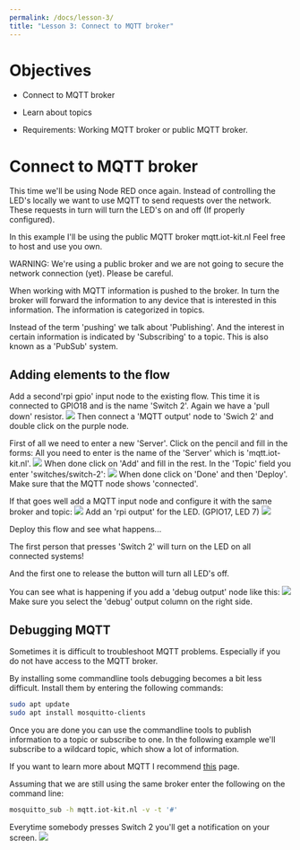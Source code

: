 ```yaml
---
permalink: /docs/lesson-3/
title: "Lesson 3: Connect to MQTT broker"
---
```


# Objectives
- Connect to MQTT broker
- Learn about topics

- Requirements: Working MQTT broker or public MQTT broker.

# Connect to MQTT broker
This time we'll be using Node RED once again.
Instead of controlling the LED's locally we want to use MQTT to send requests over the network. These requests in turn will turn the LED's on and off (If properly configured).

In this example I'll be using the public MQTT broker mqtt.iot-kit.nl
Feel free to host and use you own.

WARNING: We're using a public broker and we are not going to secure the network connection (yet). Please be careful.

When working with MQTT information is pushed to the broker. In turn the broker will forward the information to any device that is interested in this information. The information is categorized in topics.

Instead of the term 'pushing' we talk about 'Publishing'. And the interest in certain information is indicated by 'Subscribing' to a topic.
This is also known as a 'PubSub' system.

## Adding elements to the flow
Add a second'rpi gpio' input node to the existing flow. This time it is connected to GPIO18 and is the name 'Switch 2'. Again we have a 'pull down' resistor.
![](/img/lessons/lesson-3/switch-2.png)
Then connect a 'MQTT output' node to 'Swich 2' and double click on the purple node.

First of all we need to enter a new 'Server'. Click on the pencil and fill in the forms:
All you need to enter is the name of the 'Server' which is 'mqtt.iot-kit.nl'. ![](/img/lessons/lesson-3/mqtt-output-1.png)
When done click on 'Add' and fill in the rest.
In the 'Topic' field you enter 'switches/switch-2': ![](/img/lessons/lesson-3/mqtt-output-2.png)
When done click on 'Done' and then 'Deploy'.
Make sure that the MQTT node shows 'connected'.

If that goes well add a MQTT input node and configure it with the same broker and topic: ![](/img/lessons/lesson-3/mqtt-input-1.png)
Add an 'rpi output' for the LED. (GPIO17, LED 7) ![](/img/lessons/lesson-3/mqtt-input-2.png)

Deploy this flow and see what happens...

The first person that presses 'Switch 2' will turn on the LED on all connected systems!

And the first one to release the button will turn all LED's off.

You can see what is happening if you add a 'debug output' node like this: ![](/img/lessons/lesson-3/debug.png)
Make sure you select the 'debug' output column on the right side.

## Debugging MQTT

Sometimes it is difficult to troubleshoot MQTT problems. Especially if you do not have access to the MQTT broker.

By installing some commandline tools debugging becomes a bit less difficult. Install them by entering the following commands:

```bash
sudo apt update
sudo apt install mosquitto-clients
```

Once you are done you can use the commandline tools to publish information to a topic or subscribe to one.
In the following example we'll subscribe to a wildcard topic, which show a lot of information.

If you want to learn more about MQTT I recommend [this](https://mosquitto.org/man/mqtt-7.html) page.

Assuming that we are still using the same broker enter the following on the command line:

```bash
mosquitto_sub -h mqtt.iot-kit.nl -v -t '#'
```

Everytime somebody presses Switch 2 you'll get a notification on your screen. ![](/img/lessons/lesson-3/mosquitto_sub.png)

